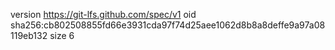 version https://git-lfs.github.com/spec/v1
oid sha256:cb802508855fd66e3931cda97f74d25aee1062d8b8a8deffe9a97a08119eb132
size 6

